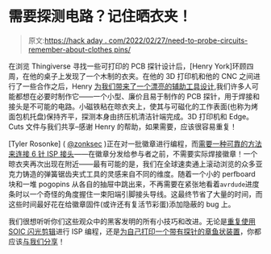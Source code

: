 # 需要探测电路？记住晒衣夹！

> 原文:[https://hack aday . com/2022/02/27/need-to-probe-circuits-remember-about-clothes pins/](https://hackaday.com/2022/02/27/need-to-probe-circuits-remember-about-clothespins/)

在浏览 Thingiverse 寻找一些可打印的 PCB 探针设计后，[Henry York]环顾四周，在他的桌子上发现了一个木制的衣夹。在他的 3D 打印机和他的 CNC 之间进行了一些合作之后，Henry [为我们带来了一个漂亮的辅助工具设计](https://hackaday.io/project/183668-clothespin-pcb-probes),我们许多人可能都想在必要时制作它——一个小型、廉价且易于制作的 PCB 探针，用于焊接和接头是不可能的电路。小磁铁粘在晾衣夹上，使其与可磁化的工作表面(也称为烤面包机托盘)保持齐平，探测本身由挤压机清洁针端完成。3D 打印机和 Edge。Cuts 文件与我们共享–感谢 Henry 的帮助，如果需要，应该很容易重复！

[Tyler Rosonke] ( [@zonksec](https://twitter.com/ZonkSec) )正在对一批徽章进行编程，而[需要一种可靠的方法来连接 6 针 ISP 接头](https://zonksec.com/blog/kernelcon-electronic-badges-and-pogopin-hackery/)——在徽章分发给参与者之前，不需要实际焊接徽章！一个晾衣夹再次出现在附近——最有可能的是，我们在全球速卖通上滚动浏览的众多亚克力铸造的弹簧锯齿夹式工具的灵感来自不同的维度。随着一个小的 perfboard 块和一堆 pogopins 从各自的抽屉中跳出来，不再需要在紧张地看着`avrdude`进度条时以一个奇怪的角度握住一束阳端引脚接头导线。这最终节省了大量的时间，而这些时间最好花在给徽章固件(或许还有复活节彩蛋)添加隐蔽的 bug 上。

我们很想听听你们这些观众中的黑客发明的所有小技巧和改进。无论是[重复使用 SOIC 闪光剪辑](https://hackaday.com/2019/06/13/soicbite-a-program-debug-connector-for-an-soic-test-clip/)进行 ISP 编程，还是[为自己打印一个带有探针的章鱼状装置](https://hackaday.com/2019/11/15/needling-your-projects-3d-printed-pcb-probing-jig-uses-accupuncture-needles/)，你都应该[与我们分享](https://hackaday.com/submit-a-tip/)！